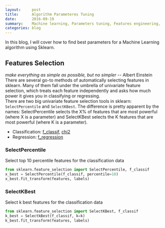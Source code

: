 ```yaml
---
layout:     post
title:      Algorithm Parameteres Tuning 
date:       2016-09-19
summary:    Machine learning, Parameters tuning, Features engineering, Evaluation metrices, Data visualization
categories: blog
---
```

In this blog, I will cover how to find best parameters for a Machine Learning algorithm using Sklearn.

## Features Selection

*make everything as simple as possible, but no simpler* -- Albert Einstein<br/>
There are several go-to methods of automatically selecting features in sklearn. Many of them fall under the umbrella of univariate feature selection, which treats each feature independently and asks how much power it gives you in classifying or regressing.<br/>
There are two big univariate feature selection tools in sklearn: ```SelectPercentile``` and ```SelectKBest```. The difference is pretty apparent by the names: SelectPercentile selects the X% of features that are most powerful (where X is a parameter) and SelectKBest selects the K features that are most powerful (where K is a parameter).

* Classification: [f_classif](http://scikit-learn.org/stable/modules/generated/sklearn.feature_selection.f_classif.html#sklearn.feature_selection.f_classif), [chi2](http://scikit-learn.org/stable/modules/generated/sklearn.feature_selection.chi2.html#sklearn.feature_selection.chi2)
* Regression: [f_regression](http://scikit-learn.org/stable/modules/generated/sklearn.feature_selection.f_regression.html#sklearn.feature_selection.f_regression)

### SelectPercentile

Select top 10 percentile features for the classification data

```python
from sklearn.feature_selection import SelectPercentile, f_classif
x_best = SelectPercentile(f_classif, percentile=10)  
x_best.fit_transform(features, labels)
```

### SelectKBest

Select k best features for the classification data

```python
from sklearn.feature_selection import SelectKBest, f_classif
k_best = SelectkBest(f_classif, k=k)  
k_best.fit_transform(features, labels)
```

